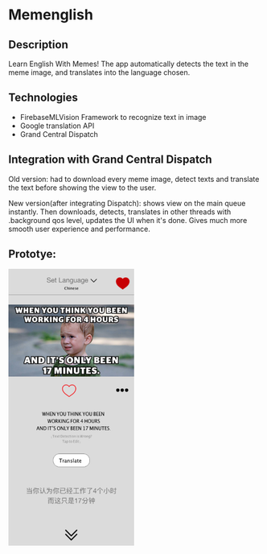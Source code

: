 # Memenglish

## Description
Learn English With Memes! The app automatically detects the text in the meme image, and translates into the language chosen.

## Technologies
- FirebaseMLVision Framework to recognize text in image
- Google translation API
- Grand Central Dispatch

## Integration with Grand Central Dispatch
Old version: had to download every meme image, detect texts and translate the text before showing the view to the user.

New version(after integrating Dispatch): shows view on the main queue instantly. Then downloads, detects, translates in other threads with .background qos level, updates the UI when it's done. Gives much more smooth user experience and performance.

## Prototye:
<img src= "https://github.com/ruhsane/Memenglish-app/blob/master/Screenshots/Prototype.png" width = 250 height = 550> </img>
